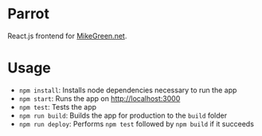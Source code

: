 Parrot
======

React.js frontend for [MikeGreen.net](https://www.MikeGreen.net).

# Usage
* `npm install`: Installs node dependencies necessary to run the app
* `npm start`: Runs the app on [http://localhost:3000](http://localhost:3000)
* `npm test`: Tests the app
* `npm run build`: Builds the app for production to the `build` folder
* `npm run deploy`: Performs `npm test` followed by `npm build` if it succeeds
